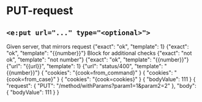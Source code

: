 # PUT-request
## `<e:put url="..." type="<optional>">`

<div>
    <e:summary/>
    <e:given>
        Given server, that mirrors request
    </e:given>
    <e:example name="Body check" status="ExpectedToFail" print="true">
         <e:put url="relative/url">
            <e:case desc="Happy-path">
                <body>
                    {"exact": "ok", "template": 1}
                </body>
                <expected>
                    {"exact": "ok", "template": "{{number}}"}
                </expected>
                <e:check>
                  <span c:assertTrue="true">Block for additional checks</span>
                </e:check>
            </e:case>
            <e:case desc="Неверный ответ">
                <body>
                    {"exact": "not ok", "template": "not number"}
                </body>
                <expected>
                    {"exact": "ok", "template": "{{number}}"}
                </expected>
            </e:case>
        </e:put>
    </e:example>
    <e:example name="Status code check" status="ExpectedToFail" print="true">
        <e:put url="status/400" type="text/plain">
            <e:case desc="Placeholders can be used inside body block">
                <body>
                    {"url": "{{url}}", "template": 1}
                </body>
                <expected>
                    {"url": "status/400", "template": "{{number}}"}
                </expected>
            </e:case>
        </e:put>
    </e:example>
    <e:example name="Cookies" print="true">
        <e:put url="cookies" cookies="cook=from_command">
            <e:case desc="Can be set in command">
                <body/>
                <expected>
                    {
                      "cookies": "{cook=from_command}"
                    }
                </expected>
            </e:case>
            <e:case cookies="cook=from_case" desc="Can be override by case">
                <body/>
                <expected>
                    {
                      "cookies": "{cook=from_case}"
                    }
                </expected>
            </e:case>
            <e:case cookies="cook={{url}}" desc="Placeholders can be used">
                <body/>
                <expected>
                    {
                      "cookies": "{cook=cookies}"
                    }
                </expected>
            </e:case>
        </e:put>
    </e:example>
    <e:example name="PUT with url params" print="true">
        <e:put url="/method/withParams">
            <e:case desc="PUT can send parameters in url" urlParams="param1=1&amp;param2=2">
                <body>
                    {
                      "bodyValue": 111
                    }
                </body>
                <expected>
                    {
                      "request": {
                        "PUT": "/method/withParams?param1=1&amp;param2=2"
                      },
                      "body": {
                        "bodyValue": 111
                      }
                    }
                </expected>
            </e:case>
        </e:put>
    </e:example>
</div>